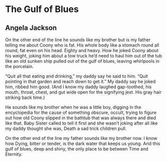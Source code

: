 # The Gulf of Blues
## Angela Jackson
On the other end of the line
he sounds like my brother
but is my father
telling me about Coony who is fat.
His whole body like a stomach
round all round, fat even on his head.
Eighty and heavy.
How he joked Coony about his weight,
joking him about a tow truck he’d need
to haul him out of the tub
like an old sunken ship pulled out of
the gulf of blues,
leaving whirlpools in the porcelain.

“Quit all that eating and drinking,”
my daddy say he said to him.
“Quit pointing in that garden and reach down
to get it.” My daddy say he joked him,
ribbed him good.
(And I know my daddy laughed gap-toothed,
his mouth, throat, chest, and gut wide
open for the signifying jest.
His gray hair striking back time.)

He sounds like my brother when he was
a little boy, digging in the encyclopedia
for the cause of something obscure, occult,
trying to figure out how old Coony slipped
in the bathtub that was always there
and died like that. Baby Sister called
to tell it first and she wasn’t joking
after all like my daddy thought she was,
Death a sad trick children pull.

On the other end of the line
my father sounds like my brother now.
I know how
Dying, bitter or tender, is the dark water that keeps
us young.
And this gulf of blues, deep and shiny,
the only place to be
between Time and Eternity.